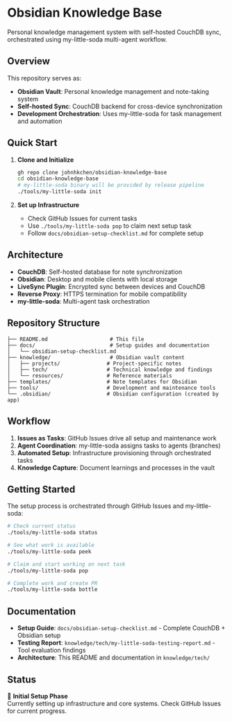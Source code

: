 # Obsidian Knowledge Base

Personal knowledge management system with self-hosted CouchDB sync, orchestrated using my-little-soda multi-agent workflow.

## Overview

This repository serves as:
- **Obsidian Vault**: Personal knowledge management and note-taking system
- **Self-hosted Sync**: CouchDB backend for cross-device synchronization  
- **Development Orchestration**: Uses my-little-soda for task management and automation

## Quick Start

1. **Clone and Initialize**
   ```bash
   gh repo clone johnhkchen/obsidian-knowledge-base
   cd obsidian-knowledge-base
   # my-little-soda binary will be provided by release pipeline
   ./tools/my-little-soda init
   ```

2. **Set up Infrastructure**
   - Check GitHub Issues for current tasks
   - Use `./tools/my-little-soda pop` to claim next setup task
   - Follow `docs/obsidian-setup-checklist.md` for complete setup

## Architecture

- **CouchDB**: Self-hosted database for note synchronization
- **Obsidian**: Desktop and mobile clients with local storage
- **LiveSync Plugin**: Encrypted sync between devices and CouchDB
- **Reverse Proxy**: HTTPS termination for mobile compatibility
- **my-little-soda**: Multi-agent task orchestration

## Repository Structure

```
├── README.md                    # This file
├── docs/                        # Setup guides and documentation
│   └── obsidian-setup-checklist.md
├── knowledge/                   # Obsidian vault content
│   ├── projects/               # Project-specific notes
│   ├── tech/                   # Technical knowledge and findings
│   └── resources/              # Reference materials
├── templates/                  # Note templates for Obsidian
├── tools/                      # Development and maintenance tools
└── .obsidian/                  # Obsidian configuration (created by app)
```

## Workflow

1. **Issues as Tasks**: GitHub Issues drive all setup and maintenance work
2. **Agent Coordination**: my-little-soda assigns tasks to agents (branches)
3. **Automated Setup**: Infrastructure provisioning through orchestrated tasks
4. **Knowledge Capture**: Document learnings and processes in the vault

## Getting Started

The setup process is orchestrated through GitHub Issues and my-little-soda:

```bash
# Check current status
./tools/my-little-soda status

# See what work is available  
./tools/my-little-soda peek

# Claim and start working on next task
./tools/my-little-soda pop

# Complete work and create PR
./tools/my-little-soda bottle
```

## Documentation

- **Setup Guide**: `docs/obsidian-setup-checklist.md` - Complete CouchDB + Obsidian setup
- **Testing Report**: `knowledge/tech/my-little-soda-testing-report.md` - Tool evaluation findings
- **Architecture**: This README and documentation in `knowledge/tech/`

## Status

🚧 **Initial Setup Phase**  
Currently setting up infrastructure and core systems. Check GitHub Issues for current progress.
